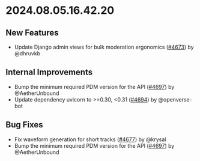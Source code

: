 # 2024.08.05.16.42.20

## New Features

- Update Django admin views for bulk moderation ergonomics
  ([#4673](https://github.com/WordPress/openverse/pull/4673)) by @dhruvkb

## Internal Improvements

- Bump the minimum required PDM version for the API
  ([#4697](https://github.com/WordPress/openverse/pull/4697)) by @AetherUnbound
- Update dependency uvicorn to >=0.30, <0.31
  ([#4694](https://github.com/WordPress/openverse/pull/4694)) by @openverse-bot

## Bug Fixes

- Fix waveform generation for short tracks
  ([#4677](https://github.com/WordPress/openverse/pull/4677)) by @krysal
- Bump the minimum required PDM version for the API
  ([#4697](https://github.com/WordPress/openverse/pull/4697)) by @AetherUnbound
